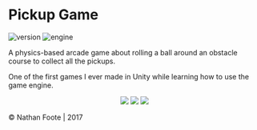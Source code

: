 # Pickup Game

![version](https://img.shields.io/badge/Version-1.0-green)
![engine](https://img.shields.io/badge/Engine-Unity-blue)

A physics-based arcade game about rolling a ball around an obstacle course to collect all the pickups.

One of the first games I ever made in Unity while learning how to use the game engine.

<p align="center">
  <img src="Screenshots/Screenshot 2023-07-06 222754.png" />
  <img src="Screenshots/Screenshot 2023-07-06 221452.png" />
  <img src="Screenshots/Screenshot 2023-07-06 221555.png" />
</p>

© Nathan Foote | 2017
